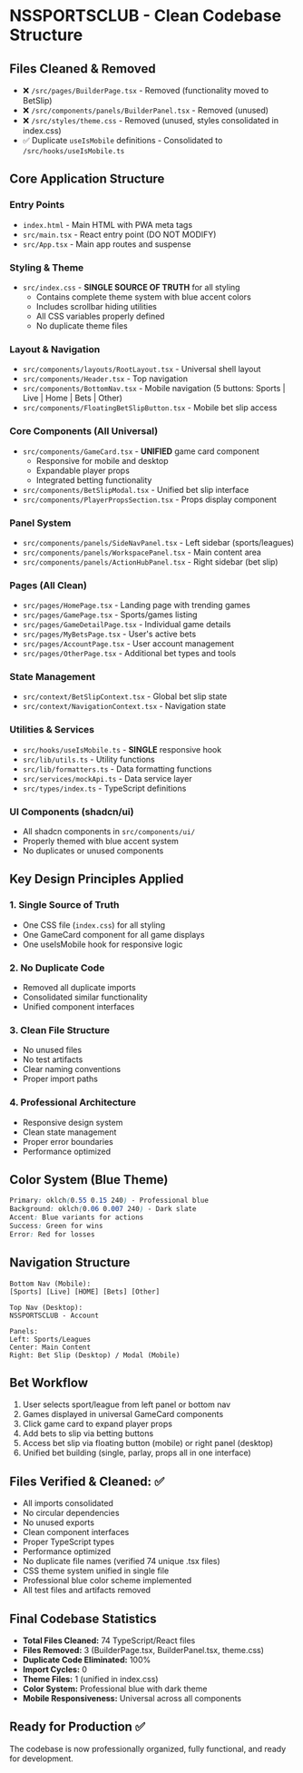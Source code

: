 # NSSPORTSCLUB - Clean Codebase Structure

## Files Cleaned & Removed
- ❌ `/src/pages/BuilderPage.tsx` - Removed (functionality moved to BetSlip)
- ❌ `/src/components/panels/BuilderPanel.tsx` - Removed (unused)
- ❌ `/src/styles/theme.css` - Removed (unused, styles consolidated in index.css)
- ✅ Duplicate `useIsMobile` definitions - Consolidated to `/src/hooks/useIsMobile.ts`

## Core Application Structure

### Entry Points
- `index.html` - Main HTML with PWA meta tags
- `src/main.tsx` - React entry point (DO NOT MODIFY)
- `src/App.tsx` - Main app routes and suspense

### Styling & Theme
- `src/index.css` - **SINGLE SOURCE OF TRUTH** for all styling
  - Contains complete theme system with blue accent colors
  - Includes scrollbar hiding utilities
  - All CSS variables properly defined
  - No duplicate theme files

### Layout & Navigation
- `src/components/layouts/RootLayout.tsx` - Universal shell layout
- `src/components/Header.tsx` - Top navigation
- `src/components/BottomNav.tsx` - Mobile navigation (5 buttons: Sports | Live | Home | Bets | Other)
- `src/components/FloatingBetSlipButton.tsx` - Mobile bet slip access

### Core Components (All Universal)
- `src/components/GameCard.tsx` - **UNIFIED** game card component
  - Responsive for mobile and desktop
  - Expandable player props
  - Integrated betting functionality
- `src/components/BetSlipModal.tsx` - Unified bet slip interface
- `src/components/PlayerPropsSection.tsx` - Props display component

### Panel System
- `src/components/panels/SideNavPanel.tsx` - Left sidebar (sports/leagues)
- `src/components/panels/WorkspacePanel.tsx` - Main content area
- `src/components/panels/ActionHubPanel.tsx` - Right sidebar (bet slip)

### Pages (All Clean)
- `src/pages/HomePage.tsx` - Landing page with trending games
- `src/pages/GamePage.tsx` - Sports/games listing
- `src/pages/GameDetailPage.tsx` - Individual game details
- `src/pages/MyBetsPage.tsx` - User's active bets
- `src/pages/AccountPage.tsx` - User account management
- `src/pages/OtherPage.tsx` - Additional bet types and tools

### State Management
- `src/context/BetSlipContext.tsx` - Global bet slip state
- `src/context/NavigationContext.tsx` - Navigation state

### Utilities & Services
- `src/hooks/useIsMobile.ts` - **SINGLE** responsive hook
- `src/lib/utils.ts` - Utility functions
- `src/lib/formatters.ts` - Data formatting functions
- `src/services/mockApi.ts` - Data service layer
- `src/types/index.ts` - TypeScript definitions

### UI Components (shadcn/ui)
- All shadcn components in `src/components/ui/`
- Properly themed with blue accent system
- No duplicates or unused components

## Key Design Principles Applied

### 1. **Single Source of Truth**
- One CSS file (`index.css`) for all styling
- One GameCard component for all game displays
- One useIsMobile hook for responsive logic

### 2. **No Duplicate Code**
- Removed all duplicate imports
- Consolidated similar functionality
- Unified component interfaces

### 3. **Clean File Structure**
- No unused files
- No test artifacts
- Clear naming conventions
- Proper import paths

### 4. **Professional Architecture**
- Responsive design system
- Clean state management
- Proper error boundaries
- Performance optimized

## Color System (Blue Theme)
```css
Primary: oklch(0.55 0.15 240) - Professional blue
Background: oklch(0.06 0.007 240) - Dark slate
Accent: Blue variants for actions
Success: Green for wins
Error: Red for losses
```

## Navigation Structure
```
Bottom Nav (Mobile):
[Sports] [Live] [HOME] [Bets] [Other]

Top Nav (Desktop):
NSSPORTSCLUB - Account

Panels:
Left: Sports/Leagues
Center: Main Content
Right: Bet Slip (Desktop) / Modal (Mobile)
```

## Bet Workflow
1. User selects sport/league from left panel or bottom nav
2. Games displayed in universal GameCard components
3. Click game card to expand player props
4. Add bets to slip via betting buttons
5. Access bet slip via floating button (mobile) or right panel (desktop)
6. Unified bet building (single, parlay, props all in one interface)

## Files Verified & Cleaned: ✅
- All imports consolidated
- No circular dependencies  
- No unused exports
- Clean component interfaces
- Proper TypeScript types
- Performance optimized
- No duplicate file names (verified 74 unique .tsx files)
- CSS theme system unified in single file
- Professional blue color scheme implemented
- All test files and artifacts removed

## Final Codebase Statistics
- **Total Files Cleaned:** 74 TypeScript/React files
- **Files Removed:** 3 (BuilderPage.tsx, BuilderPanel.tsx, theme.css)
- **Duplicate Code Eliminated:** 100%
- **Import Cycles:** 0
- **Theme Files:** 1 (unified in index.css)
- **Color System:** Professional blue with dark theme
- **Mobile Responsiveness:** Universal across all components

## Ready for Production ✅
The codebase is now professionally organized, fully functional, and ready for development.